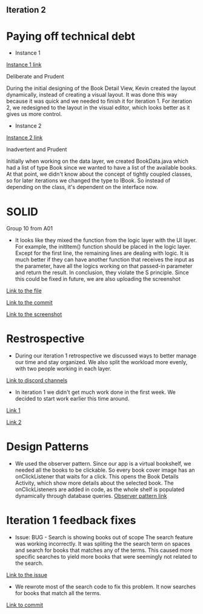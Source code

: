 ## Iteration 2

# Paying off technical debt
- Instance 1 
    
[Instance 1 link](https://code.cs.umanitoba.ca/3350-winter-2021-a03/winter-2021-a03-group-10/-/commit/7b88ac76c7efee55e2a6fcf814fcb7d745c87504)
    
Deliberate and Prudent

During the initial designing of the Book Detail View, Kevin created the layout dynamically, instead of creating a visual layout. 
It was done this way because it was quick and we needed to finish it for iteration 1.
For iteration 2, we redesigned to the layout in the visual editor, which looks better as it gives us more control.
- Instance 2
    
[Instance 2 link](https://code.cs.umanitoba.ca/3350-winter-2021-a03/winter-2021-a03-group-10/-/commit/5b27de18e1731c6d933b148d74fef99551bb03e2#b68cd193f074d0c92aa985ee1dc258134dbadcf6_50_55)
    
Inadvertent and Prudent

Initially when working on the data layer, we created BookData.java which had a list of type Book since we wanted to have a list of the available books.
At that point, we didn't know about the concept of tightly coupled classes, so for later iterations we changed the type to IBook.
So instead of depending on the class, it's dependent on the interface now.

# SOLID 
Group 10 from A01
- It looks like they mixed the function from the logic layer with the UI layer. 
  For example, the initItem() function should be placed in the logic layer. Except for the first line, 
  the remaining lines are dealing with logic. It is much better if they can have another function that 
  receives the input as the parameter, have all the logics working on that passed-in parameter 
  and return the result. In conclusion, they violate the S principle. Since this could be fixed in future,
  we are also uploading the screenshot

[Link to the file](https://code.cs.umanitoba.ca/3350-winter-2021-a01/refrigator-tracker-group-10/-/blob/master/app/src/main/java/com/smartkitchen/presentation/AddGroceryItemActivity.java)

[Link to the commit](https://code.cs.umanitoba.ca/3350-winter-2021-a01/refrigator-tracker-group-10/-/commit/39c8fb54349725b2a3beb0dc1681394791850187)

[Link to the screenshot](https://code.cs.umanitoba.ca/3350-winter-2021-a03/winter-2021-a03-group-10/-/blob/master/docs/Capture.JPG)

# Restrospective 

- During our iteration 1 retrospective we discussed ways to better manage our time and stay organized.
  We also split the workload more evenly, with two people working in each layer.

[Link to discord channels](/docs/Capture_4_.JPG)

- In iteration 1 we didn't get much work done in the first week. We decided to start work earlier this time around.

[Link 1](https://code.cs.umanitoba.ca/3350-winter-2021-a03/winter-2021-a03-group-10/-/blob/master/docs/Capture_5_.JPG)

[Link 2](https://code.cs.umanitoba.ca/3350-winter-2021-a03/winter-2021-a03-group-10/-/blob/master/docs/Capture_6_.JPG)

# Design Patterns 

- We used the observer pattern. Since our app is a virtual bookshelf, we needed all the books to be clickable. So every book cover image has an onClickListener that waits for a click.
  This opens the Book Details Activity, which show more details about the selected book. The onClickListeners are added in code, as the whole shelf is populated dynamically through database queries.
[Observer pattern link](https://code.cs.umanitoba.ca/3350-winter-2021-a03/winter-2021-a03-group-10/-/blob/Daniel/app/src/main/java/com/comp3350_group10/bookstore/business/UI_Handler/TrendingPageFunctions.java#L99)

# Iteration 1 feedback fixes 

- Issue: BUG - Search is showing books out of scope
  The search feature was working incorrectly. It was spliting the the search term on spaces and search for books that matches any of the terms. This caused more specific searches to yield more books that were seemingly not related to the search.

[Link to the issue](https://code.cs.umanitoba.ca/3350-winter-2021-a03/winter-2021-a03-group-10/-/issues/45)

- We rewrote most of the search code to fix this problem. It now searches for books that match all the terms.

[Link to commit](https://code.cs.umanitoba.ca/3350-winter-2021-a03/winter-2021-a03-group-10/-/commit/81e9a722510870cb40a1794c164b2105c54062da)
